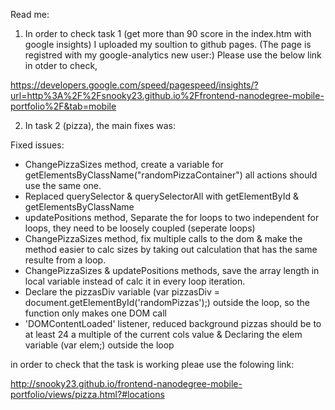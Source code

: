 Read me: 

1. In order to check task 1 (get more than 90 score in the index.htm with google insights) I uploaded my soultion to github pages. (The page is registred with my google-analytics new user:)
Please use the below link in otder to check,

https://developers.google.com/speed/pagespeed/insights/?url=http%3A%2F%2Fsnooky23.github.io%2Ffrontend-nanodegree-mobile-portfolio%2F&tab=mobile

2. In task 2 (pizza), the main fixes was:

Fixed issues:
- ChangePizzaSizes method, create a variable for getElementsByClassName("randomPizzaContainer") all actions should use the same one.
- Replaced querySelector & querySelectorAll with getElementById & getElementsByClassName
- updatePositions method, Separate the for loops to two independent for loops, they need to be loosely coupled (seperate loops)
- ChangePizzaSizes method, fix multiple calls to the dom & make the method easier to calc sizes by taking out calculation that has the same resulte from a loop.
- ChangePizzaSizes & updatePositions methods, save the array length in local variable instead of calc it in every loop iteration.
- Declare the pizzasDiv variable (var pizzasDiv = document.getElementById('randomPizzas');) outside the loop, so the function only makes one DOM call
-  'DOMContentLoaded' listener, reduced background pizzas should be to at least 24 a multiple of the current cols value & Declaring the elem variable (var elem;) outside the loop


in order to check that the task is working pleae use the folowing link:

http://snooky23.github.io/frontend-nanodegree-mobile-portfolio/views/pizza.html?#locations